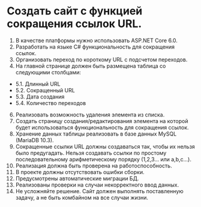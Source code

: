 # Создать сайт с функцией сокращения ссылок URL.
1. В качестве платформы нужно использовать ASP.NET Core 6.0.
2. Разработать на языке C# функциональность для сокращения ссылок.
3. Организовать переход по короткому URL с подсчетом переходов.
4. На главной странице должен быть размещена таблица со следующими столбцами:
- 5.1. Длинный URL
- 5.2. Сокращенный URL
- 5.3. Дата создания
- 5.4. Количество переходов
6. Реализовать возможность удаления элемента из списка.
7. Создать страницу создания/редактирования элемента на которой будет использоваться функциональность для сокращения ссылок.
8. Хранение данных таблицы реализовать в базе данных MySQL (MariaDB 10.3).
9. Сокращенные ссылки URL должны создаваться так, чтобы их нельзя было предугадать. Нельзя создавать ссылки по простому последовательному арифметическому порядку (1,2,3… или a,b,c…).
10. Реализация должна быть проверена на работоспособность.
11. В проекте должны отсутствовать ошибки сборки.
12. Предусмотрены автоматические миграции БД.
13. Реализованы проверки на случаи некорректного ввод данных.
14. Не усложняйте решение. Сайт должен выполнять поставленную задачу, а не быть комбайном на все случаи жизни.
